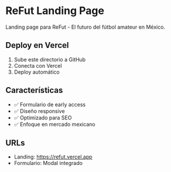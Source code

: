 # ReFut Landing Page

Landing page para ReFut - El futuro del fútbol amateur en México.

## Deploy en Vercel

1. Sube este directorio a GitHub
2. Conecta con Vercel
3. Deploy automático

## Características

- ✅ Formulario de early access
- ✅ Diseño responsive
- ✅ Optimizado para SEO
- ✅ Enfoque en mercado mexicano

## URLs

- Landing: https://refut.vercel.app
- Formulario: Modal integrado
